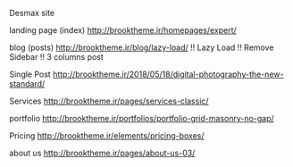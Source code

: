 Desmax site

landing page (index)
http://brooktheme.ir/homepages/expert/

blog (posts)
http://brooktheme.ir/blog/lazy-load/
!! Lazy Load
!! Remove  Sidebar
!! 3 columns post

Single Post
http://brooktheme.ir/2018/05/18/digital-photography-the-new-standard/

Services
http://brooktheme.ir/pages/services-classic/

portfolio
http://brooktheme.ir/portfolios/portfolio-grid-masonry-no-gap/

Pricing
http://brooktheme.ir/elements/pricing-boxes/

about us
http://brooktheme.ir/pages/about-us-03/